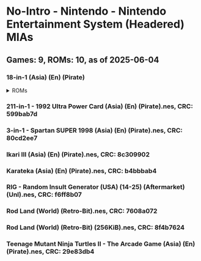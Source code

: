 # No-Intro - Nintendo - Nintendo Entertainment System (Headered) MIAs
## Games: 9, ROMs: 10, as of 2025-06-04

### 18-in-1 (Asia) (En) (Pirate)
<details>
<summary>ROMs</summary>

- 18-in-1 (Asia) (En) (Pirate).nes, CRC: be71f814
- 18-in-1 (Asia) (En) (Pirate).nes, CRC: e438a7d3
</details>

### 211-in-1 - 1992 Ultra Power Card (Asia) (En) (Pirate).nes, CRC: 599bab7d
### 3-in-1 - Spartan SUPER 1998 (Asia) (En) (Pirate).nes, CRC: 80cd2ee7
### Ikari III (Asia) (En) (Pirate).nes, CRC: 8c309902
### Karateka (Asia) (En) (Pirate).nes, CRC: b4bbbab4
### RIG - Random Insult Generator (USA) (14-25) (Aftermarket) (Unl).nes, CRC: f6ff8b07
### Rod Land (World) (Retro-Bit).nes, CRC: 7608a072
### Rod Land (World) (Retro-Bit) (256KiB).nes, CRC: 8f4b7624
### Teenage Mutant Ninja Turtles II - The Arcade Game (Asia) (En) (Pirate).nes, CRC: 29e83db4
